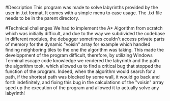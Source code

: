 #Description
This program was made to solve labyrinths provided by the user in .txt format. It comes with a simple menu to ease usage. The .txt file needs to be in the parent directory.

#Technical challenges
We had to implement the A* Algorithm from scratch which was initially difficult, and due to the way we subdivided the codebase in different modules, the debugger sometimes couldn't access private parts of memory for the dynamic "voisin" array for example which handled finding neighboring tiles to the one the algorithm was taking. This made the developpment of the program difficult, therefore, by utilizing Windows Terminal escape code knowledge we rendered the labyrinth and the path the algorithm took, which allowed us to find a critical bug that stopped the function of the program. Indeed, when the algorithm would search for a path, if the shortest path was blocked by some wall, it would go back and forth indefinitely, and fixing this bug in the calculationn of the "voisin" array sped up the execution of the program and allowed it to actually solve any labyrinth!
